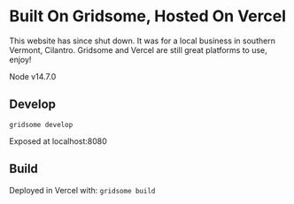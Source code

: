 # Built On Gridsome, Hosted On Vercel

This website has since shut down. It was for a local business in southern Vermont, Cilantro. Gridsome and Vercel are still great platforms to use, enjoy!

Node v14.7.0

## Develop

`gridsome develop` 

Exposed at localhost:8080

## Build

Deployed in Vercel with:
`gridsome build`
